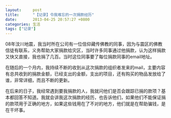 ```yaml
---
layout:     post
title:      "【记录】令我难忘的一次捐款经历"
date:       2013-04-25 20:57:27 +0800
categories: 生活
tags: ["记录"]
---
```

   08年汶川地震，我当时所在公司有一位信仰藏传佛教的同事，因为与震区的佛教信徒有联系，义务帮助大家捐款给灾区，当时许多同事通过他捐款，认为这样捐款又快又直接，我也捐了几百。当时这位同事要了每位捐款同事的email地址。

   在随后的一个月内，我持续不断的收到从这次捐款的组织者发来的mail，主要内容有总共收到的捐款金额，已经支出的金额，支出的项目，还有购买的物品发放给了谁，非常详细，而且不断的更新。

   在后来的日子，我经常遇到要我捐款的人，我就问他们是否会跟踪已捐的款项？基本都回答不知道。我就会讲我这次捐款的经历，也告诉他们，如果他们不能保证捐的款项用于正确的地方，如果这些钱用在了不对的地方，他们就是在帮助骗钱，是在干坏事。

